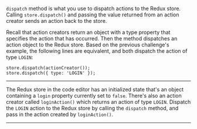 <div class="challenge-instructions redux"><div><section id="description">
<p><code>dispatch</code> method is what you use to dispatch actions to the Redux store. Calling <code>store.dispatch()</code> and passing the value returned from an action creator sends an action back to the store.</p>
<p>Recall that action creators return an object with a type property that specifies the action that has occurred. Then the method dispatches an action object to the Redux store. Based on the previous challenge's example, the following lines are equivalent, and both dispatch the action of type <code>LOGIN</code>:</p>
<pre class="language-js"><code class="language-js">store<span class="token punctuation">.</span><span class="token function">dispatch</span><span class="token punctuation">(</span><span class="token function">actionCreator</span><span class="token punctuation">(</span><span class="token punctuation">)</span><span class="token punctuation">)</span><span class="token punctuation">;</span>
store<span class="token punctuation">.</span><span class="token function">dispatch</span><span class="token punctuation">(</span><span class="token punctuation">{</span> type<span class="token operator">:</span> <span class="token string">'LOGIN'</span> <span class="token punctuation">}</span><span class="token punctuation">)</span><span class="token punctuation">;</span>
</code></pre>
</section></div><hr/><div><section id="instructions">
<p>The Redux store in the code editor has an initialized state that's an object containing a <code>login</code> property currently set to <code>false</code>. There's also an action creator called <code>loginAction()</code> which returns an action of type <code>LOGIN</code>. Dispatch the <code>LOGIN</code> action to the Redux store by calling the <code>dispatch</code> method, and pass in the action created by <code>loginAction()</code>.</p>
</section></div><hr/></div>
